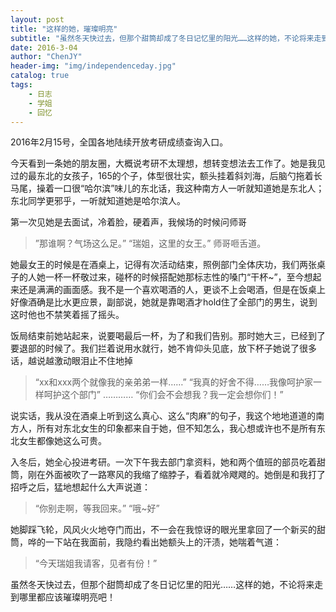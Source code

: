 ```yaml
---
layout: post
title: "这样的她，璀璨明亮"
subtitle: "虽然冬天快过去，但那个甜筒却成了冬日记忆里的阳光……这样的她，不论将来走到哪里都应该璀璨明亮吧！"
date: 2016-3-04
author: "ChenJY"
header-img: "img/independenceday.jpg"
catalog: true
tags: 
    - 日志
    - 学姐
    - 回忆 
---
```


2016年2月15号，全国各地陆续开放考研成绩查询入口。

今天看到一条她的朋友圈，大概说考研不太理想，想转变想法去工作了。她是我见过的最东北的女孩子，165的个子，体型很壮实，额头挂着斜刘海，后脑勺拖着长马尾，操着一口很“哈尔滨”味儿的东北话，我这种南方人一听就知道她是东北人；东北同学更邪乎，一听就知道她是哈尔滨人。

第一次见她是去面试，冷着脸，硬着声，我候场的时候问师哥

>”那谁啊？气场这么足。”
>“瑞姐，这里的女王。” 师哥咂舌道。

她最女王的时候是在酒桌上，记得有次活动结束，照例部门全体庆功，我们两张桌子的人她一杯一杯敬过来，碰杯的时候搭配她那标志性的嗓门“干杯~”，至今想起来还是满满的画面感。我不是一个喜欢喝酒的人，更谈不上会喝酒，但是在饭桌上好像酒确是比水更应景，副部说，她就是靠喝酒才hold住了全部门的男生，说到这时他也不禁笑着摇了摇头。

饭局结束前她站起来，说要喝最后一杯，为了和我们告别。那时她大三，已经到了要退部的时候了。我们拦着说用水就行，她不肯仰头见底，放下杯子她说了很多话，越说越激动眼泪止不住地掉

>“xx和xxx两个就像我的亲弟弟一样……”
>“我真的好舍不得……我像呵护家一样呵护这个部门”
>…………
>“你们会不会想我？我一定会想你们！”

说实话，我从没在酒桌上听到这么真心、这么“肉麻”的句子，我这个地地道道的南方人，所有对东北女生的印象都来自于她，但不知怎么，我心想或许也不是所有东北女生都像她这么可贵。

入冬后，她全心投进考研。一次下午我去部门拿资料，她和两个值班的部员吃着甜筒，刚在外面被吹了一路寒风的我缩了缩脖子，看着就冷飕飕的。她倒是和我打了招呼之后，猛地想起什么大声说道：

>“你别走啊，等我回来。”
>“哦~好”

她脚踩飞轮，风风火火地夺门而出，不一会在我惊讶的眼光里拿回了一个新买的甜筒，哗的一下站在我面前，我隐约看出她额头上的汗渍，她喘着气道：

>“今天瑞姐我请客，见者有份！”

虽然冬天快过去，但那个甜筒却成了冬日记忆里的阳光……这样的她，不论将来走到哪里都应该璀璨明亮吧！